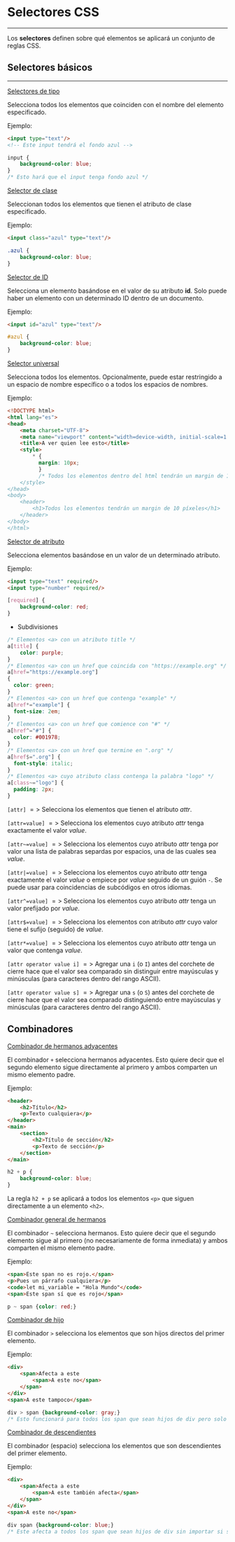 # Selectores CSS
---
Los **selectores** definen sobre qué elementos se aplicará un conjunto de reglas CSS.

## Selectores básicos
---
[Selectores de tipo](https://developer.mozilla.org/es/docs/Web/CSS/Type_selectors)

Selecciona todos los elementos que coinciden con el nombre del elemento especificado.

Ejemplo:
```html
<input type="text"/>
<!-- Este input tendrá el fondo azul -->
```
```css
input {
	background-color: blue;
}
/* Esto hará que el input tenga fondo azul */
```

[Selector de clase](https://developer.mozilla.org/es/docs/Web/CSS/Type_selectors)

Seleccionan todos los elementos que tienen el atributo de clase especificado.

Ejemplo:
```html
<input class="azul" type="text"/>
```
```css
.azul {
	background-color: blue;
}
```

[Selector de ID](https://developer.mozilla.org/es/docs/Web/CSS/ID_selectors)

Selecciona un elemento basándose en el valor de su atributo **id**. Solo puede haber un elemento con un determinado ID dentro de un documento.

Ejemplo:
```html
<input id="azul" type="text"/>
```
```css
#azul {
	background-color: blue;
}
```

[Selector universal](https://developer.mozilla.org/es/docs/Web/CSS/Universal_selectors)

Selecciona todos los elementos. Opcionalmente, puede estar restringido a un espacio de nombre específico o a todos los espacios de nombres.

Ejemplo:
```html
<!DOCTYPE html>
<html lang="es">
<head>
	<meta charset="UTF-8">
	<meta name="viewport" content="width=device-width, initial-scale=1.0">
	<title>A ver quien lee esto</title>
	<style>
		* {
		  margin: 10px;
		  }
		  /* Todos los elementos dentro del html tendrán un margin de 10 pixeles
	</style>
</head>
<body>
	<header>
		<h1>Todos los elementos tendrán un margin de 10 píxeles</h1>
	</header>
</body>
</html>
```

[Selector de atributo](https://developer.mozilla.org/es/docs/Web/CSS/Attribute_selectors)

Selecciona elementos basándose en un valor de un determinado atributo.

Ejemplo:
```html
<input type="text" required/>
<input type="number" required/>
```
```css
[required] {
	background-color: red;
}
```

- Subdivisiones
```css
/* Elementos <a> con un atributo title */
a[title] {
	color: purple;
}
/* Elementos <a> con un href que coincida con "https://example.org" */
a[href="https://example.org"]
{
  color: green;
}
/* Elementos <a> con un href que contenga "example" */
a[href*="example"] {
  font-size: 2em;
}
/* Elementos <a> con un href que comience con "#" */
a[href^="#"] {
  color: #001978;
}
/* Elementos <a> con un href que termine en ".org" */
a[href$=".org"] {
  font-style: italic;
}
/* Elementos <a> cuyo atributo class contenga la palabra "logo" */
a[class~="logo"] {
  padding: 2px;
}
```

`[attr]` $=>$ Selecciona los elementos que tienen el atributo _attr_.

`[attr=value]` $=>$ Selecciona los elementos cuyo atributo _attr_ tenga exactamente el valor _value_.

`[attr~=value]` $=>$ Selecciona los elementos cuyo atributo _attr_ tenga por valor una lista de palabras separdas por espacios, una de las cuales sea _value_.

`[attr|=value]` $=>$ Selecciona los elementos cuyo atributo _attr_ tenga exactamente el valor _value_ o empiece por _value_ seguido de un guión `-`. Se puede usar para coincidencias de subcódigos en otros idiomas.

`[attr^=value]` $=>$ Selecciona los elementos cuyo atributo _attr_ tenga un valor prefijado por _value_.

`[attr$=value]` $=>$ Selecciona los elementos con atributo _attr_ cuyo valor tiene el sufijo (seguido) de _value_.

`[attr*=value]` $=>$ Selecciona los elementos cuyo atributo _attr_ tenga un valor que contenga _value_.

`[attr operator value i]` $=>$ Agregar una `i` (o `I`) antes del corchete de cierre hace que el valor sea comparado sin distinguir entre mayúsculas y minúsculas (para caracteres dentro del rango ASCII).

`[attr operator value s]` $=>$ Agregar una `s` (o `S`) antes del corchete de cierre hace que el valor sea comparado distinguiendo entre mayúsculas y minúsculas (para caracteres dentro del rango ASCII).

## Combinadores

[Combinador de hermanos adyacentes](https://developer.mozilla.org/es/docs/Web/CSS/Next-sibling_combinator)

El combinador `+` selecciona hermanos adyacentes. Esto quiere decir que el segundo elemento sigue directamente al primero y ambos comparten un mismo elemento padre.

Ejemplo:
```html
<header>
	<h2>Título</h2>
	<p>Texto cualquiera</p>
</header>
<main>
	<section>
		<h2>Título de sección</h2>
		<p>Texto de sección</p>
	</section>
</main>
```
```css
h2 + p {
	background-color: blue;
}
```
La regla `h2 + p` se aplicará a todos los elementos `<p>` que siguen directamente a un elemento `<h2>`.

[Combinador general de hermanos](https://developer.mozilla.org/es/docs/Web/CSS/Subsequent-sibling_combinator)

El combinador `~` selecciona hermanos. Esto quiere decir que el segundo elemento sigue al primero (no necesariamente de forma inmediata) y ambos comparten el mismo elemento padre.

Ejemplo:
```html
<span>Este span no es rojo.</span>
<p>Pues un párrafo cualquiera</p>
<code>let mi_variable = "Hola Mundo"</code>
<span>Este span sí que es rojo</span>
```
```css
p ~ span {color: red;}
```

[Combinador de hijo](https://developer.mozilla.org/es/docs/Web/CSS/Child_combinator)

El combinador `>` selecciona los elementos que son hijos directos del primer elemento.

Ejemplo:
```html
<div>
	<span>Afecta a este
		<span>A este no</span>
	</span>
</div>
<span>A este tampoco</span>
```
```css
div > span {background-color: gray;}
/* Esto funcionará para todos los span que sean hijos de div pero solo un nivel por debajo */
```

[Combinador de descendientes](https://developer.mozilla.org/es/docs/Web/CSS/Descendant_combinator)

El combinador (espacio) selecciona los elementos que son descendientes del primer elemento.

Ejemplo:
```html
<div>
	<span>Afecta a este
		<span>A este también afecta</span>
	</span>
</div>
<span>A este no</span>
```
```css
div span {background-color: blue;}
/* Este afecta a todos los span que sean hijos de div sin importar si son hijos o nietos de div. */
```
